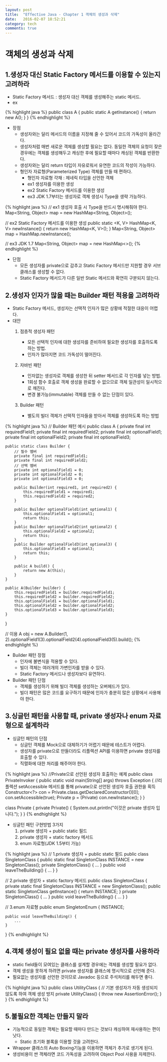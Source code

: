 ```yaml
---
layout: post
title:  "Effective Java - Chapter 1 객체의 생성과 삭제"
date:   2016-02-07 18:52:21
category: tech
comments: true
---
```

# 객체의 생성과 삭제

## 1.생성자 대신 Static Factory 메서드를 이용할 수 있는지 고려하라
* Static Factory 메서드 : 생성자 대신 객체를 생성해주는 static 메서드.
* ex

{% highlight java %}
public class A {
	public static A getInstance() {
		return new A();
	}
}
{% endhighlight %}

* 장점
	* 생성자와는 달리 메서드의 이름을 지정해 줄 수 있어서 코드의 가독성이 올라간다.
	* 생성자처럼 매번 새로운 객체를 생성할 필요는 없다. 동일한 객체의 요청이 잦은 경우에는 객체를 생성해두고 캐싱한 후에 필요할 때마다 캐싱된 객체를 반환한다.
	* 생성자와는 달리 return 타입이 자유로워서 유연한 코드의 작성이 가능하다.
	* 형인자 자료형(Parameterized Type) 객체를 만들 때 편하다.
		* 형인자 자료형 갹채 : 제네릭 타입을 선언한 객체
		* ex1 생성자를 이용한 생성
		* ex2 Static Factory 메서드를 이용한 생성
		* ex3 JDK 1.7부터는 생성자로 객체 생성시 Type을 생략 가능하다.

{% highlight java %}
// ex1 생성자 호출 시 Type을 반드시 명시해줘야 한다.
Map<String, Object> map = new HashMap<String, Object>();

// ex2 Static Factory 메서드를 이용한 생성
public static <K, V> HashMap<K, V> newInstance() {
	return new HashMap<K, V>();
}
Map<String, Object> map = HashMap.newInstance();

// ex3 JDK 1.7
Map<String, Object> map = new HashMap<>();
{% endhighlight %}

* 단점
	* 모든 생성자를 private으로 감추고 Static Factory 메서드만 지원할 경우 서브클래스를 생성할 수 없다.
	* Static Factory 메서드가 다른 일반 Static 메서드와 확연히 구분되지 않는다.

## 2.생성자 인자가 많을 때는 Builder 패턴 적용을 고려하라
* Static Factory 메서드, 생성자는 선택적 인자가 많은 상황에 적절한 대응이 어렵다.
* 대안
	1. 점층적 생성자 패턴
		* 모든 선택적 인자에 대한 생성자를 준비하여 필요한 생성자를 호출하도록 하는 방법.
		* 인자가 많아지면 코드 가독성이 떨어진다.

	2. 자바빈 패턴
		* 인자없는 생성자로 객체를 생성한 뒤 setter 메서드로 각 인자를 넣는 방법.
		* 1회성 함수 호출로 객체 생성을 완료할 수 없으므로 객체 일관성이 일시적으로 깨진다.
		* 변경 불가능(immutable) 객체를 만들 수 없는 단점이 있다.

	3. Builder 패턴
		* 별도의 빌더 객체가 선택적 인자들을 받아서 객체를 생성하도록 하는 방법

{% highlight java %}
// Builder 패턴 예시
public class A {
	private final int requiredField1;
	private final int requiredField2;
	private final int optionalField1;
	private final int optionalField2;
	private final int optionalField3;

	public static class Builder {
		// 필수 멤버
		private final int requiredField1;
		private final int requiredField2;
		// 선택 멤버
		private int optionalField1 = 0;
		private int optionalField2 = 0;
		private int optionalField3 = 0;

		public Builder(int required1, int required2) {
			this.requiredField1 = required1;
			this.requiredField2 = required2;
		}

		public Builder optionalField1(int optional1) {
			this.optionalField1 = optional1;
			return this;
		}
		public Builder optionalField2(int optional2) {
			this.optionalField2 = optional2;
			return this;
		}
		public Builder optionalField3(int optional3) {
			this.optionalField3 = optional3;
			return this;
		}

		public A build() {
			return new A(this);
		}
	}

	public A(Builder builder) {
		this.requiredField1 = builder.requiredField1;
		this.requiredField2 = builder.requiredField2;
		this.optionalField1 = builder.optionalField1;
		this.optionalField2 = builder.optionalField2;
		this.optionalField3 = builder.optionalField3;
	}
}

// 이용
A obj = new A.Builder(1, 2).optionalField1(3).optionalField2(4).optionalField3(5).build();
{% endhighlight %}

* Builder 패턴 장점
	* 인자에 불변식을 적용할 수 있다.
	* 빌더 객체는 여러개의 가변인자를 받을 수 있다.
	* Static Factory 메서드나 생성자보다 유연하다.
* Builder 패턴 단점
	* 객체를 생성하기 위해 빌더 객체를 생성하는 오버헤드가 있다.
	* 빌더 패턴은 많은 코드를 요구하기 때문에 인자가 충분히 많은 상황에서 사용해야 한다.

## 3.싱글턴 패턴을 사용할 때, private 생성자나 enum 자료형으로 설계하라
* 싱글턴 패턴의 단점
	* 싱글턴 객체를 Mock으로 대체하기가 어렵기 때문에 테스트가 어렵다.
	* 생성자를 private으로 만들더라도 리플렉션 API를 이용하면 private 생성자를 호출할 수 있다.
	* 직렬화에 대한 처리를 해주어야 한다.

{% highlight java %}
//Private으로 선언된 생성자 호출하는 예제
public class PrivateInvoker {
	public static void main(String[] args) throws Exception {
		//리플렉션 setAccessible 메서드를 통해 private으로 선언된 생성자 호출 권한을 획득
		Constructor<?> con = Private.class.getDeclaredConstructor()[0];
		con.setAccessible(true);
		Private p = (Private) con.newInstance();
	}
}

class Private {
	private Private() {
		System.out.println("이것은 private 생성자 입니다.");
	}
}
{% endhighlight %}

* 싱글턴 패턴 구현방법 3가지
	1. private 생성자 + public static 필드
	2. private 생성자 + static factory 메서드
	3. enum 자료형(JDK 1.5부터 가능)

{% highlight java %}
// 1.private 생성자 + public static 필드
public class SingletonClass {
	public static final SingletonClass INSTANCE = new SingletonClass();
	private SingletonClass() {
		...
	}
	public void leaveTheBuilding() {
		...
	}
}

// 2.private 생성자 + static factory 메서드
public class SingletonClass {
	private static final SingletonClass INSTANCE = new SingletonClass();
	public static SingletonClass getInstance() {
		return INSTANCE;
	}
	private SingletonClass() {
		...
	}
	public void leaveTheBuilding() {
		...
	}
}

// 3.enum 자료형
public enum SingletonEnum {
	INSTANCE;
	
	public void leaveTheBuilding() {
		...
	}
}
{% endhighlight %}

## 4.객체 생성이 필요 없을 때는 private 생성자를 사용하라
* static field들이 모여있는 클래스를 설계할 경우에는 객체를 생성할 필요가 없다.
* 객체 생성을 못하게 하려면 private 생성자를 클래스에 명시적으로 선언해 준다.
* 필요없는 생성자를 선언한 것이므로 Javadoc 등으로 주석처리를 해두면 좋다.

{% highlight java %}
public class UtilityClass {
	// 기본 생성자가 자동 생성되지 않도록 하여 객체 생성 방지
	private UtilityClass() {
		throw new AssertionError();
	}
}
{% endhighlight %}

## 5.불필요한 객체는 만들지 말라
* 기능적으로 동일한 객체는 필요할 때마다 만드는 것보다 캐싱하여 재사용하는 편이 낫다.
	* Static 초기화 블록을 이용할 것을 고려한다.
* Wrapper 클래스의 Auto Boxing기능을 이용하면 객체가 추가로 생기게 된다.
* 생성비용이 싼 객체라면 코드 가독성을 고려하여 Object Pool 사용을 자제한다.